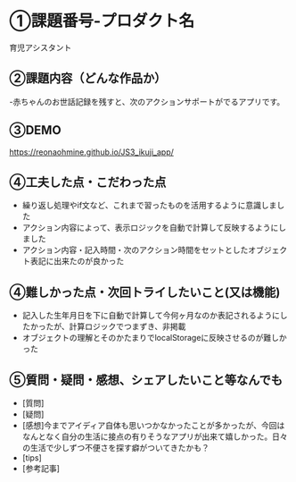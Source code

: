 # ①課題番号-プロダクト名
育児アシスタント

## ②課題内容（どんな作品か）
-赤ちゃんのお世話記録を残すと、次のアクションサポートがでるアプリです。

## ③DEMO
https://reonaohmine.github.io/JS3_ikuji_app/

## ④工夫した点・こだわった点
- 繰り返し処理やif文など、これまで習ったものを活用するように意識しました
- アクション内容によって、表示ロジックを自動で計算して反映するようにしました
- アクション内容・記入時間・次のアクション時間をセットとしたオブジェクト表記に出来たのが良かった

## ④難しかった点・次回トライしたいこと(又は機能)
- 記入した生年月日を下に自動で計算して今何ヶ月なのか表記されるようにしたかったが、計算ロジックでつまずき、非掲載
- オブジェクトの理解とそのかたまりでlocalStorageに反映させるのが難しかった

## ⑤質問・疑問・感想、シェアしたいこと等なんでも
- [質問]
- [疑問]
- [感想]今までアイディア自体も思いつかなかったことが多かったが、今回はなんとなく自分の生活に接点の有りそうなアプリが出来て嬉しかった。日々の生活で少しずつ不便さを探す癖がついてきたかも？
- [tips]
- [参考記事]